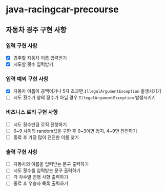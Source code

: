 # java-racingcar-precourse
## 자동차 경주 구현 사항
### 입력 구현 사항
- [X] 경주할 자동차 이름 입력받기
- [X] 시도할 횟수 입력받기

### 입력 예외 구현 사항
- [X] 자동차 이름이 공백이거나 5자 초과면 `IllegalArgumentException` 발생시키기
- [ ] 시도 횟수가 양의 정수가 아닐 경우 `IllegalArgumentException` 발생시키기

### 비즈니스 로직 구현 사항
- [ ] 시도 횟수만큼 로직 진행하기
- [ ] 0~9 사이의 random값을 구한 후 0~3이면 정지, 4~9면 전진하기
- [ ] 종료 후 가장 많이 전진한 이름 찾기

### 출력 구현 사항
- [ ] 자동차의 이름을 입력받는 문구 출력하기
- [ ] 시도 횟수를 입력받는 문구 출력하기
- [ ] 각 차수별 진행 사항 출력하기
- [ ] 종료 후 우승자 목록 출력하기